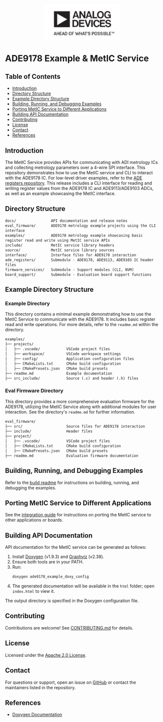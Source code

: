 ﻿<p align="center">
    <img src="docs/diagrams/adi_logo.png" width="250" alt="ADI Logo" /><br>
</p>

# ADE9178 Example & MetIC Service

## Table of Contents

- [Introduction](#introduction)
- [Directory Structure](#directory-structure)
- [Example Directory Structure](#example-directory-structure)
- [Building, Running, and Debugging Examples](#building-running-and-debugging-examples)
- [Porting MetIC Service to Different Applications](#porting-metic-service-to-different-applications)
- [Building API Documentation](#building-api-documentation)
- [Contributing](#contributing)
- [License](#license)
- [Contact](#contact)
- [References](#references)

## Introduction

The MetIC Service provides APIs for communicating with ADI metrology ICs and collecting metrology parameters over a 4-wire SPI interface. This repository demonstrates how to use the MetIC service and CLI to interact with the ADE9178 IC. For low-level driver examples, refer to the [ADE registers repository](https://github.com/analogdevicesinc/energy-ade-registers). This release includes a CLI interface for reading and writing register values from the ADE9178 IC and ADE9113/ADE9103 ADCs, as well as an example showcasing the MetIC interface.

## Directory Structure

```
docs/                API documentation and release notes
eval_firmware/       ADE9178 metrology example projects using the CLI interface
examples/            ADE9178 metrology example showcasing basic register read and write using MetIC service APIs
include/             MetIC service library headers
source/              MetIC service library sources
interface/           Interface files for ADE9178 interaction
ade_registers/       Submodule - ADE9178, ADE9113, ADE9103 IC header files
firmware_services/   Submodule - Support modules (CLI, NVM)
board_support/       Submodule - Evaluation board support functions
```

## Example Directory Structure

### Example Directory

This directory contains a minimal example demonstrating how to use the MetIC Service to communicate with the ADE9178. It includes basic register read and write operations. For more details, refer to the `readme.md` within the directory.

```
examples/
├── projects/
│   ├── .vscode/            VSCode project files
│   ├── workspace/          VSCode workspace settings
│   ├── config/             Application configuration files
│   ├── CMakeLists.txt      CMake build configuration
│   ├── CMakePresets.json   CMake build presets
├── readme.md               Example documentation
├── src_include/            Source (.c) and header (.h) files
```

### Eval Firmware Directory

This directory provides a more comprehensive evaluation firmware for the ADE9178, utilizing the MetIC Service along with additional modules for user interaction. See the directory's `readme.md` for further information.

```
eval_firmware/
├── src/                    Source files for ADE9178 interaction
├── include/                Header files
├── project/
│   ├── .vscode/            VSCode project files
│   ├── CMakeLists.txt      CMake build configuration
│   ├── CMakePresets.json   CMake build presets
├── readme.md               Evaluation firmware documentation
```

## Building, Running, and Debugging Examples

Refer to the [build readme](https://github.com/analogdevicesinc/energy-board-support/blob/main/max/eval_ade9178/readme.md) for instructions on building, running, and debugging the examples.

## Porting MetIC Service to Different Applications

See the [integration guide](readme_integration.md) for instructions on porting the MetIC service to other applications or boards.

## Building API Documentation

API documentation for the MetIC service can be generated as follows:

1. Install [Doxygen](https://www.doxygen.nl/download.html) (v1.9.3) and [Graphviz](https://graphviz.gitlab.io/download/) (v2.38).
2. Ensure both tools are in your PATH.
3. Run:
    ```sh
    doxygen ade9178_example_doxy_config
    ```
4. The generated documentation will be available in the `html` folder; open `index.html` to view it.

The output directory is specified in the Doxygen configuration file.

## Contributing

Contributions are welcome! See [CONTRIBUTING.md](CONTRIBUTING.md) for details.

## License

Licensed under the [Apache 2.0 License](LICENSE).

## Contact

For questions or support, open an issue on [GitHub](https://github.com/analogdevicesinc/energy-ade9178-example/issues) or contact the maintainers listed in the repository.

## References

- [Doxygen Documentation](https://www.doxygen.nl/manual/docblocks.html)
